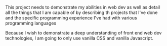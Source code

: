 This project needs to demonstrate my abilities in web dev as well as detail all the things that I am capable of
by describing th projects that I've done and the specific programming experience I've had with various programming
languages

Because I wish to demonstrate a deep understanding of front end web dev technologies, I am going to only use vanilla CSS
and vanilla Javascript.
